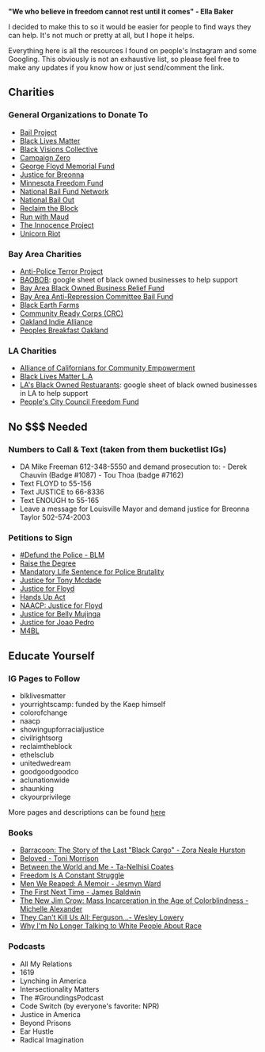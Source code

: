 **"We who believe in freedom cannot rest until it comes" - Ella Baker**

I decided to make this to so it would be easier for people to find ways they can help. It's not much or pretty at all, but I hope it helps. 

Everything here is all the resources I found on people's Instagram and some Googling. This obviously is not an exhaustive list, so please feel free to make any updates if you know how or just send/comment the link. 


## Charities


### General Organizations to Donate To
- [Bail Project](https://bailproject.org/)
- [Black Lives Matter](https://blacklivesmatter.com/)
- [Black Visions Collective](https://www.blackvisionsmn.org/)
- [Campaign Zero](https://www.joincampaignzero.org/)
- [George Floyd Memorial Fund](https://www.gofundme.com/f/georgefloyd)
- [Justice for Breonna](https://justiceforbreonna.org/)
- [Minnesota Freedom Fund](https://minnesotafreedomfund.org/)
- [National Bail Fund Network](https://www.communityjusticeexchange.org/nbfn-directory)
- [National Bail Out](https://nationalbailout.org/)
- [Reclaim the Block](https://www.reclaimtheblock.org/home)
- [Run with Maud](https://www.runwithmaud.com/)
- [The Innocence Project](https://www.innocenceproject.org/)
- [Unicorn Riot](https://unicornriot.ninja/)



### Bay Area Charities 
- [Anti-Police Terror Project](http://www.antipoliceterrorproject.org/?fbclid=IwAR1jZFGRWN-LYu9iqIuj8Ebn7u4pY-nPWlv3FpMq1q48kvd09DSsSQ7qGME)
- [BAOBOB](baobobdirectory.com): google sheet of black owned businesses to help support 
- [Bay Area Black Owned Business Relief Fund](https://www.gofundme.com/f/bay-area-black-owned-business-relief-fund)
- [Bay Area Anti-Repression Committee Bail Fund](https://rally.org/ARCbailfund)
- [Black Earth Farms](instagram.com/blackearthfarms)
- [Community Ready Corps (CRC)](http://www.crc4sd.org/)
- [Oakland Indie Alliance](http://www.oaklandindiealliance.com/)
- [Peoples Breakfast Oakland](https://linktr.ee/PBO)
 
 

### LA Charities
- [Alliance of Californians for Community Empowerment](https://www.acceaction.org/)
- [Black Lives Matter L.A](https://www.blmla.org/)
- [LA's Black Owned Restuarants](https://docs.google.com/spreadsheets/u/1/d/18w-0RBhwBBlXDN9kRV9DVSCAGSCjtHb9K0Pq2YBv18U/htmlview?usp=sharing&pru=AAABcpSt24I*-0SYI1CmpG2fbqBHxTBHKA): google sheet of black owned businesses in LA to help support
- [People's City Council Freedom Fund](https://www.gofundme.com/f/peoples-city-council-ticket-fund)



## No $$$ Needed

### Numbers to Call & Text (taken from them bucketlist IGs)
- DA Mike Freeman 612-348-5550 and demand prosecution to:
       - Derek Chauvin (Badge #1087)
       - Tou Thoa (badge #7162)
- Text FLOYD to 55-156
- Text JUSTICE to 66-8336
- Text ENOUGH to 55-165
- Leave a message for Louisville Mayor and demand justice for Breonna Taylor 502-574-2003


### Petitions to Sign
- [#Defund the Police - BLM](https://blacklivesmatter.com/defundthepolice/)
- [Raise the Degree](https://www.change.org/p/minneapolis-district-attorney-raise-the-degree?recruiter=1098599238&utm_source=share_petition&utm_medium=twitter&utm_campaign=psf_combo_share_initial&utm_term=psf_combo_share_abi&recruited_by_id=960efe90-a206-11ea-8907-8fc7af712ec3)
- [Mandatory Life Sentence for Police Brutality](https://www.change.org/p/department-of-justice-mandatory-life-sentence-for-police-brutality)
- [Justice for Tony Mcdade](https://secure.everyaction.com/BAMRHpdpAUS8Rle7I00UrA2)
- [Justice for Floyd](https://act.colorofchange.org/sign/justiceforfloyd_george_floyd_minneapolis/?source=dm_sms_optin_5-26-20)
- [Hands Up Act](https://www.change.org/p/us-senate-hands-up-act)
- [NAACP: Justice for Floyd](https://www.naacp.org/campaigns/we-are-done-dying/)
- [Justice for Belly Mujinga](https://www.change.org/p/govia-thameslink-justice-for-belly-mujinga-justiceforbellymujinga)
- [Justice for Joao Pedro](https://www.change.org/p/prefeitura-do-rio-de-janeiro-justice-for-jo%C4%81o-pedro?signed=true)
- [M4BL](https://m4bl.org/join-our-movement/)



## Educate Yourself

### IG Pages to Follow
- blklivesmatter
- yourrightscamp: funded by the Kaep himself
- colorofchange
- naacp
- showingupforracialjustice
- civilrightsorg
- reclaimtheblock
- ethelsclub
- unitedwedream
- goodgoodgoodco
- aclunationwide
- shaunking
- ckyourprivilege

More pages and descriptions can be found [here](https://parade.com/1045757/stephanieosmanski/anti-racist-instagram-accounts-to-follow/)


### Books
- [Barracoon: The Story of the Last "Black Cargo" - Zora Neale Hurston](https://www.amazon.com/Barracoon-Story-Last-Black-Cargo/dp/0062748203)
- [Beloved - Toni Morrison](https://www.amazon.com/Beloved-Toni-Morrison/dp/1400033411)
- [Between the World and Me - Ta-Nelhisi Coates](https://www.amazon.com/Between-World-Me-Ta-Nehisi-Coates/dp/0451482212)
- [Freedom Is A Constant Struggle](https://www.amazon.com/Freedom-Constant-Struggle-Palestine-Foundations/dp/1608465640/ref=sr_1_1?dchild=1&keywords=freedom+is+a+constant+struggle&qid=1591154610&sr=8-1)
- [Men We Reaped: A Memoir - Jesmyn Ward](https://www.amazon.com/Men-We-Reaped-Jesmyn-Ward/dp/1608197654/ref=sr_1_1?dchild=1&keywords=men+we+reaped&qid=1591154644&sr=8-1)
- [The First Next Time - James Baldwin](https://www.amazon.com/Fire-Next-Time-James-Baldwin/dp/067974472X/ref=sr_1_1?dchild=1&keywords=the+fire+next+time&qid=1591154631&sr=8-1)
- [The New Jim Crow: Mass Incarceration in the Age of Colorblindness - Michelle Alexander](https://www.amazon.com/New-Jim-Crow-Incarceration-Colorblindness/dp/1595586431)
- [They Can't Kill Us All: Ferguson...- Wesley Lowery](https://www.amazon.com/They-Cant-Kill-All-Baltimore/dp/0316312479)
- [Why I'm No Longer Talking to White People About Race](https://www.amazon.com/Longer-Talking-White-People-About/dp/1635572959/ref=sr_1_1?crid=7HLC432RVXTU&dchild=1&keywords=why+i%27m+no+longer+talking+about+race&qid=1591154617&sprefix=why+i%27m+no+longer%2Caps%2C225&sr=8-1)



### Podcasts
- All My Relations
- 1619
- Lynching in America
- Intersectionality Matters
- The #GroundingsPodcast
- Code Switch (by everyone's favorite: NPR)
- Justice in America
- Beyond Prisons
- Ear Hustle
- Radical Imagination










